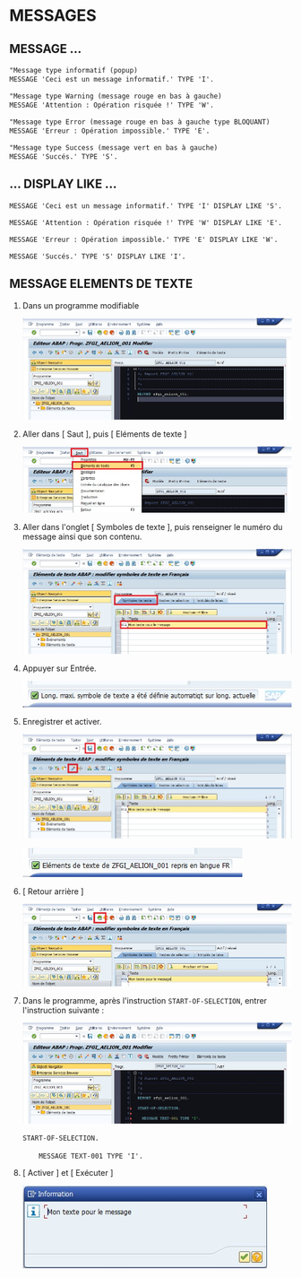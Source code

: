# MESSAGES

## MESSAGE ...

```abap
"Message type informatif (popup)
MESSAGE 'Ceci est un message informatif.' TYPE 'I'.
```

```abap
"Message type Warning (message rouge en bas à gauche)
MESSAGE 'Attention : Opération risquée !' TYPE 'W'.
```

```abap
"Message type Error (message rouge en bas à gauche type BLOQUANT)
MESSAGE 'Erreur : Opération impossible.' TYPE 'E'.
```

```abap
"Message type Success (message vert en bas à gauche)
MESSAGE 'Succés.' TYPE 'S'.
```

## ... DISPLAY LIKE ...

```abap
MESSAGE 'Ceci est un message informatif.' TYPE 'I' DISPLAY LIKE 'S'.
```

```abap
MESSAGE 'Attention : Opération risquée !' TYPE 'W' DISPLAY LIKE 'E'.
```

```abap
MESSAGE 'Erreur : Opération impossible.' TYPE 'E' DISPLAY LIKE 'W'.
```

```abap
MESSAGE 'Succés.' TYPE 'S' DISPLAY LIKE 'I'.
```

## MESSAGE ELEMENTS DE TEXTE

1. Dans un programme modifiable

      ![](../../ASSETS/images/INSTRUCTION_MESSAGE_000.jpg)

2. Aller dans [ Saut ], puis [ Eléments de texte ]

      ![](../../ASSETS/images/INSTRUCTION_MESSAGE_001.jpg)

3. Aller dans l'onglet [ Symboles de texte ], puis renseigner le numéro du message ainsi que son contenu.

      ![](../../ASSETS/images/INSTRUCTION_MESSAGE_002.jpg)

4. Appuyer sur Entrée.

      ![](../../ASSETS/images/INSTRUCTION_MESSAGE_003.jpg)

5. Enregistrer et activer.

      ![](../../ASSETS/images/INSTRUCTION_MESSAGE_004.jpg)

      ![](../../ASSETS/images/INSTRUCTION_MESSAGE_005.jpg)

7. [ Retour arrière ]

      ![](../../ASSETS/images/INSTRUCTION_MESSAGE_006.jpg)

8. Dans le programme, après l'instruction ``START-OF-SELECTION``, entrer l'instruction suivante :

      ![](../../ASSETS/images/INSTRUCTION_MESSAGE_007.jpg)

      ```abap
      START-OF-SELECTION.

          MESSAGE TEXT-001 TYPE 'I'.
      ```

9. [ Activer ] et [ Exécuter ]

      ![](../../ASSETS/images/INSTRUCTION_MESSAGE_008.jpg)